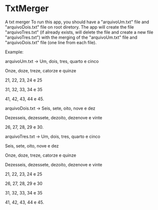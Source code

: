 # TxtMerger
A txt merger
To run this app, you should have a "arquivoUm.txt" file and "arquivoDois.txt" file on root diretory.
The app will create the file "arquivoTres.txt" (if already exists, will delete the file and create a new file "arquivoTres.txt") with the merging of the "arquivoUm.txt" file and "arquivoDois.txt" file (one line from each file).

Example:

arquivoUm.txt
->
Um, dois, tres, quarto e cinco

Onze, doze, treze, catorze e quinze

21, 22, 23, 24 e 25

31, 32, 33, 34 e 35

41, 42, 43, 44 e 45.


arquivoDois.txt
->
Seis, sete, oito, nove e dez

Dezesseis, dezessete, dezoito, dezenove e vinte

26, 27, 28, 29 e 30.


arquivoTres.txt
->
Um, dois, tres, quarto e cinco

Seis, sete, oito, nove e dez

Onze, doze, treze, catorze e quinze

Dezesseis, dezessete, dezoito, dezenove e vinte

21, 22, 23, 24 e 25

26, 27, 28, 29 e 30

31, 32, 33, 34 e 35

41, 42, 43, 44 e 45.

